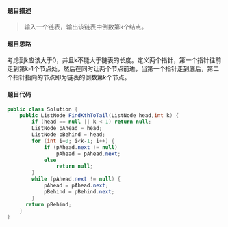 #### **题目描述**

> 输入一个链表，输出该链表中倒数第k个结点。

#### **题目思路**

考虑到k应该大于0，并且k不能大于链表的长度。定义两个指针，第一个指针往前走到第k-1个节点处，然后在同时让两个节点前进，当第一个指针走到底后，第二个指针指向的节点即为链表的倒数第k个节点。

#### 题目代码

```java
public class Solution {
    public ListNode FindKthToTail(ListNode head,int k) {
        if (head == null || k < 1) return null;
        ListNode pAhead = head;
        ListNode pBehind = head;
        for (int i=0; i<k-1; i++) {
            if (pAhead.next != null) 
                pAhead = pAhead.next;
            else
                return null;
        }
        while (pAhead.next != null) {
            pAhead = pAhead.next;
            pBehind = pBehind.next;
        }
      return pBehind;
    }
}
```

